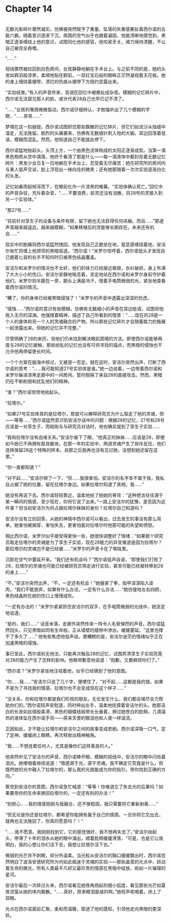# Chapter 14

<br>
无数光影碎片骤然凝实，仿佛被突然赋予了重量，坠落的失重感撕扯着西尔诺的五脏六腑。随着意识逐渐下沉，周围的空气似乎也跟着凝固，他能清晰地感觉到，黑暗正逐渐缠绕上他的意识，试图同化他的感官。他咬紧牙关，竭力保持清醒，不让自己被完全吞噬。

“……”

视线骤然被拉回到白色房间，女孩静静地躺在手术台上。与之前不同的是，她的头发如鸦羽般漆黑，柔顺地贴在额前，一双红宝石般的眼眸正茫然凝视着天花板。她的身上缠绕着绷带，溃烂的伤痕从绷带下方隐约显露出来。

“实验结束。”有人的声音传来，音调在回忆中被撕扯成杂音。模糊的记忆碎片中，西尔诺无法窥见那人的脸，或许代表28自己也早已记不清了。

“……”女孩的嘴唇微微翕动，西尔诺仔细辨认，才勉强听出了几个模糊的字眼，“……哥哥……”

梦境在这一刻崩毁，西尔诺试图抓住那些飘散的记忆碎片，但它们如流沙从指缝中溜走，无法挽留。剧烈的头痛袭来，仿佛有无数细针刺入他的大脑，耳边回荡着低语，模糊而混乱。然而，他知道自己不能就此停下。

西尔诺猛地抬起头，头顶上方，一个由黑色流体构成的太阳正逐渐成型。当第一滴黑色物质从空中滴落，他终于看清了那是什么——每一滴液体中都封存着无数记忆碎片：黑发少女日复一日地躺在手术台上，忍受着无尽痛苦；她在研究所的房间内与某人低声交谈，脸上浮现出一抹向往的微笑；还有她那随着一次次实验逐渐白化的头发。

记忆如暴雨般倾泻而下，在眼前化作一片漆黑的帷幕。“实验体确认死亡。”回忆中的声音杂驳，充斥着杂音，“……不要浪费，趁灵还没有消散，将28号的灵接入到另一个实验体。”

“那27号……”

“目前针对孪生子的设备与条件有限，留下她也无法获得任何进展。而且……”那道声音越来越遥远，越来越模糊，“如果移植后的灵能够长期存在，未来还有机会……”

现实中的剧痛将西尔诺猛然拽回，他发现自己正跪坐在地，窒息感缠绕着他，安洁尔匆忙将缠上他颈项的黑暗驱逐。“西尔诺！”米罗尔惊呼着，西尔诺低头才发现自己握着匕首的右手不知何时已被黑色结晶覆盖。

安洁尔和米罗尔的情况也不太好，他们的体力已经接近极限，衣衫破损，身上布满了大大小小的伤口。安洁尔安静地喘息着，坚定地站在西尔诺和米罗尔身前守护着他们。米罗尔则半跪在一旁，额头上满是冷汗，借着手电筒微弱的光，紧张地查看着西尔诺的情况。

“糟了，你的身体已经被黑暗侵蚀了！”米罗尔的声音中透露出深深的忧虑。

“侵蚀……”西尔诺的意识有些模糊，仿佛有无数细小的声音在耳边低语，试图将他拖入无尽的深渊。他强撑着精神，描述了自己所看到的情景：“……现在的28是一个人的身体和另一个人的灵魂融合的产物，所以那些记忆碎片才会随着能力的施展一起泄露出来。但她的记忆并不完整。”

尽管明确了28的来历，但他们仍未找到解决眼前困境的方法。即使西尔诺能够再度与28的记忆接触，那些纷乱的记忆也没有可供寻找的锚点，而黑暗的侵蚀也不允许他再停留更长时间。

一个个方案在脑海中掠过，又被逐一否定。就在这时，安洁尔突然出声，打断了西尔诺的思考：“……我可能知道27号实验体是谁。”她一边说着，一边带着西尔诺和米罗尔躲进漆黑走廊中的一间房间，暂时阻隔了来自28的直接攻击。然而，黑暗仍在不断削弱和扰乱他们的精神。

“谁？”西尔诺惊愕地抬起头。

“拉塔尔。”

“如果27号实验体真的是拉塔尔，那就可以解释研究员为什么取走了他的灵魂，但——等等……”西尔诺猛然意识到安洁尔话中的问题：根据28的记忆，27号和28号应该是一对孪生子，而刚刚与与研究员对话时，他也确实提到了孪生子实验……

“我和拉塔尔没有血缘关系。”安洁尔垂下了眼，“他真正的妹妹……应该是28，即便如今她已不再拥有那具躯体。在那一年的实验中，两道灵魂产生了排斥反应，他们选择保留28这个特殊的样本。自那之后我再也没有见过她，没想到她还留在这里。”

“你一直都知道？”

“对不起……”安洁尔顿了一下，“但……我很害怕。安洁尔的名字本不属于我，我私自占据了她的位置，留在拉塔尔身边。如果拉塔尔知道了真相，我……”

她没有再说下去。西尔诺轻轻靠近，温柔地拍了拍她的脊背：“这种想法往往源于某一瞬间的情感，至少现在，你将它说了出来。”一路上安洁尔的犹豫，是否因为这件事？但当初安洁尔为何占据拉塔尔妹妹的身份？拉塔尔自己知道吗？

安洁尔没有立刻回答，从她的神情中西尔诺可以看出，过去发生的事没有那么简单。她害怕被揭穿、害怕失去，更害怕面对拉塔尔时他那可能的失望和愤怒。

相比西尔诺，米罗尔似乎接受得更快一些，她很快调整好了情绪：“如果那个研究员取走拉塔尔的灵魂是为了孪生子实验，现在28能力的异变难道是因为拉塔尔？那拉塔尔的灵魂岂不是已经被……”米罗尔的声音卡在了喉咙里。

沉默在空气中蔓延开来。“我们还有机会吗？”西尔诺低声自语，“即使我们打败了28，拉塔尔的灵魂也可能已经被研究员带走进行实验，甚至可能已经被转移到28的身上……”

“不。”安洁尔突然出声，“不，一定还有机会！”她握紧了拳，指甲深深陷入皮肉，“我们不能放弃，如果有什么办法，一定有什么办法……”她彷徨地左右四顾，黑色结晶附在她的伤口上慢慢成形。

“一定有办法的！”米罗尔紧紧抓住安洁尔的双手，在手电筒微弱的光线中，她坚定地说道。

“是的，我们……” 话音未落，走廊外突然传来一阵令人毛骨悚然的声音。西尔诺猛然回头，只见黑暗如同有生命般，正从墙壁的缝隙中渗出，缓缓蔓延。“这里也撑不了多久了……” 他有些焦虑地低声说。更糟糕的是，安洁尔迷茫的情绪似乎正在加速黑暗的侵蚀。

事已至此，西尔诺别无他法，只能再次触及28的记忆，试图弄清孪生子实验究竟对28的能力产生了怎样的影响。他略带歉意地说道：“抱歉，又要麻烦你们了。”

“西尔诺？”米罗尔紧张地注视着他，似乎已经猜到了他的意图。

“你……我……”安洁尔只说了几个字，便哽住了，“对不起……这都是我的错。如果不是为了寻找我的情感，拉塔尔也不会变成现在这个样子……”

“没关系，你和拉塔尔都是我们珍视的朋友。无论发生什么，我们都会竭尽全力帮助你们的。”西尔诺轻声安慰道，同时伸出左手，温柔地抚摸着安洁尔的头。她那洁白的长发如丝绸般柔滑，黑色的蝴蝶结缎带长长垂着，擦过她苍白的脸颊。几滴温热的液体坠在西尔诺手背——原来天使的眼泪也和人类一样滚烫。

正因如此，才不能让拉塔尔和安洁尔之间的故事变成悲剧。西尔诺深吸一口气，定了定神，缓缓闭上眼睛，再次释放出精神触角。

“我……不想连累任何人，尤其是像你们这样善良的人。”

他突然听见了安洁尔的声音，西尔诺睁开眼，模糊的视线中，安洁尔的眼中闪烁着泪光。她哽咽着继续说道：“情感源于光，源于灵魂。我不确定它究竟是什么，但既然她的光中融入了拉塔尔的，那么我的光就能成为你的指引，带你找到正确的方向。”

察觉到安洁尔的意图，西尔诺急忙喊道：“等等！你难道忘了失去光的后果吗？如果要用你的生命来换回拉塔尔的，一定还有别的办法！”

“别担心……我的情感刚刚与我融合，还不够稳固，我只需要将它重新剥离……”

“但无论是你还是拉塔尔，都希望你能拥有属于自己的情感。一旦你将它交出去，就再也无法挽回了，你真的愿意吗？！”

“……我不愿意。我刚刚找到它，它的感觉很好，我不想再失去了。”安洁尔抬起头，停滞了十年的泪水从她的眼中涌出，顺着脸颊缓缓滑落，“可是，也是它让我明白，我的心想让你们活下去，我想让拉塔尔活下去。”

微弱的光芒并不刺眼，却分外温柔。当光粒从安洁尔的胸口缓缓飘出时，西尔诺忽然明白了波洛安德研究所为何如此痴迷于灵魂的实验——那些晶莹的光点中，跃动着生命的微光，所有人类最平凡却又最珍贵的情感在黑暗中绽放，宛如一片璀璨的星河。

安洁尔最后一次转过头来，西尔诺看见她唇角扬起的细小弧度，看见那些光芒如夏夜流萤从她的体内飘散。“……真好，原来眼泪是咸的啊。”她轻声呢喃着，闭上了双眼。

光点在西尔诺面前汇聚，柔和而温暖，穿透了他的感知，引领他走向黑暗的更深处。

